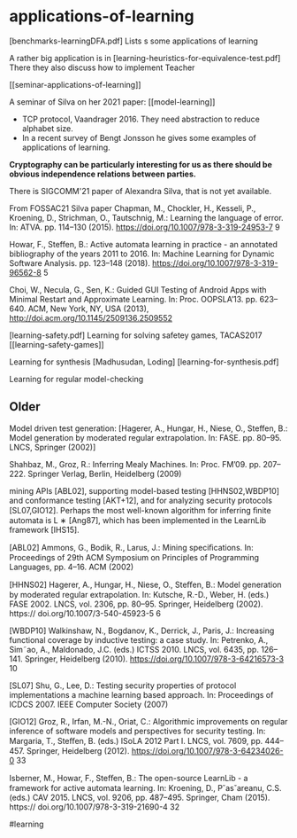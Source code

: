 # applications-of-learning


[benchmarks-learningDFA.pdf]
Lists s some applications of learning

A rather big application is in 
[learning-heuristics-for-equivalence-test.pdf]
There they also discuss how to implement Teacher

[[seminar-applications-of-learning]]

A seminar of Silva on her 2021 paper: [[model-learning]]

* TCP protocol, Vaandrager 2016. They need abstraction to reduce alphabet size.
* In a recent survey of Bengt Jonsson he gives some examples of applications of learning.

**Cryptography can be particularly interesting for us as there should be obvious independence relations between parties.**  

There is SIGCOMM'21 paper of Alexandra Silva, that is not yet available.

From FOSSAC21 Silva paper
Chapman, M., Chockler, H., Kesseli, P., Kroening, D., Strichman, O., Tautschnig, M.: Learning the language of error. In: ATVA. pp. 114–130 (2015). https://doi.org/10.1007/978-3-319-24953-7 9

Howar, F., Steffen, B.: Active automata learning in practice - an annotated bibliography of the years 2011 to 2016. In: Machine Learning for Dynamic Software Analysis. pp. 123–148 (2018). https://doi.org/10.1007/978-3-319-96562-8 5

Choi, W., Necula, G., Sen, K.: Guided GUI Testing of Android Apps with Minimal
Restart and Approximate Learning. In: Proc. OOPSLA’13. pp. 623–640. ACM, New
York, NY, USA (2013), http://doi.acm.org/10.1145/2509136.2509552

[learning-safety.pdf] Learning for solving safetey games, TACAS2017
[[learning-safety-games]]

Learning for synthesis [Madhusudan, Loding] [learning-for-synthesis.pdf]

Learning for regular model-checking

## Older

Model driven test generation: [Hagerer, A., Hungar, H., Niese, O., Steffen, B.:
Model generation by moderated regular extrapolation. In: FASE. pp. 80–95. LNCS,
Springer (2002)]

Shahbaz, M., Groz, R.: Inferring Mealy Machines. In: Proc. FM’09. pp. 207–222.
Springer Verlag, Berlin, Heidelberg (2009)

mining APIs [ABL02], supporting model-based testing [HHNS02,WBDP10] and conformance testing [AKT+12], and for analyzing security protocols [SL07,GIO12]. Perhaps the most well-known algorithm for inferring ﬁnite automata is L ∗ [Ang87], which has been implemented in the LearnLib framework [IHS15].

[ABL02] Ammons, G., Bodik, R., Larus, J.: Mining speciﬁcations. In: Proceedings of 29th ACM Symposium on Principles of Programming Languages, pp. 4–16. ACM (2002)

[HHNS02] Hagerer, A., Hungar, H., Niese, O., Steﬀen, B.: Model generation by moderated regular extrapolation. In: Kutsche, R.-D., Weber, H. (eds.) FASE 2002. LNCS, vol. 2306, pp. 80–95. Springer, Heidelberg (2002). https:// doi.org/10.1007/3-540-45923-5 6

[WBDP10] Walkinshaw, N., Bogdanov, K., Derrick, J., Paris, J.: Increasing functional coverage by inductive testing: a case study. In: Petrenko, A., Sim˜ao, A., Maldonado, J.C. (eds.) ICTSS 2010. LNCS, vol. 6435, pp. 126–141. Springer, Heidelberg (2010). https://doi.org/10.1007/978-3-64216573-3 10

[SL07] Shu, G., Lee, D.: Testing security properties of protocol implementations a machine learning based approach. In: Proceedings of ICDCS 2007. IEEE Computer Society (2007)

[GIO12] Groz, R., Irfan, M.-N., Oriat, C.: Algorithmic improvements on regular inference of software models and perspectives for security testing. In: Margaria, T., Steﬀen, B. (eds.) ISoLA 2012 Part I. LNCS, vol. 7609, pp. 444–457. Springer, Heidelberg (2012). https://doi.org/10.1007/978-3-64234026-0 33

Isberner, M., Howar, F., Steﬀen, B.: The open-source LearnLib - a framework for active automata learning. In: Kroening, D., P˘as˘areanu, C.S. (eds.) CAV 2015. LNCS, vol. 9206, pp. 487–495. Springer, Cham (2015). https:// doi.org/10.1007/978-3-319-21690-4 32


#learning